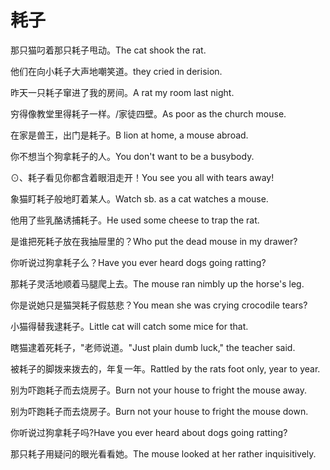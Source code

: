 # 耗子

<p><span class="chinese">那只猫叼着那只耗子甩动。</span><span class="english">The cat shook the rat.</span></p>

<p><span class="chinese">他们在向小耗子大声地嘲笑道。</span><span class="english">they cried in derision.</span></p>

<p><span class="chinese">昨天一只耗子窜进了我的房间。</span><span class="english">A rat my room last night.</span></p>

<p><span class="chinese">穷得像教堂里得耗子一样。/家徒四壁。</span><span class="english">As poor as the church mouse.</span></p>

<p><span class="chinese">在家是兽王，出门是耗子。</span><span class="english">B lion at home, a mouse abroad.</span></p>

<p><span class="chinese">你不想当个狗拿耗子的人。</span><span class="english">You don't want to be a busybody.</span></p>

<p><span class="chinese">⊙、耗子看见你都含着眼泪走开！</span><span class="english">You see you all with tears away!</span></p>

<p><span class="chinese">象猫盯耗子般地盯着某人。</span><span class="english">Watch sb. as a cat watches a mouse.</span></p>

<p><span class="chinese">他用了些乳酪诱捕耗子。</span><span class="english">He used some cheese to trap the rat.</span></p>

<p><span class="chinese">是谁把死耗子放在我抽屉里的？</span><span class="english">Who put the dead mouse in my drawer?</span></p>

<p><span class="chinese">你听说过狗拿耗子么？</span><span class="english">Have you ever heard dogs going ratting?</span></p>

<p><span class="chinese">那耗子灵活地顺着马腿爬上去。</span><span class="english">The mouse ran nimbly up the horse's leg.</span></p>

<p><span class="chinese">你是说她只是猫哭耗子假慈悲？</span><span class="english">You mean she was crying crocodile tears?</span></p>

<p><span class="chinese">小猫得替我逮耗子。</span><span class="english">Little cat will catch some mice for that.</span></p>

<p><span class="chinese">瞎猫逮着死耗子，"老师说道。</span><span class="english">"Just plain dumb luck," the teacher said.</span></p>

<p><span class="chinese">被耗子的脚拨来拨去的，年复一年。</span><span class="english">Rattled by the rats foot only, year to year.</span></p>

<p><span class="chinese">别为吓跑耗子而去烧房子。</span><span class="english">Burn not your house to fright the mouse away.</span></p>

<p><span class="chinese">别为吓跑耗子而去烧房子。</span><span class="english">Burn not your house to fright the mouse down.</span></p>

<p><span class="chinese">你听说过狗拿耗子吗?</span><span class="english">Have you ever heard about dogs going ratting?</span></p>

<p><span class="chinese">那只耗子用疑问的眼光看看她。</span><span class="english">The mouse looked at her rather inquisitively.</span></p>

